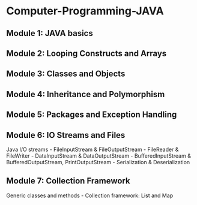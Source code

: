 # Computer-Programming-JAVA

## Module 1: JAVA basics



## Module 2: Looping Constructs and Arrays

## Module 3: Classes and Objects

## Module 4: Inheritance and Polymorphism 

## Module 5: Packages and Exception Handling

## Module 6: IO Streams and Files
Java I/O streams - FileInputStream & FileOutputStream - FileReader & FileWriter - DataInputStream & DataOutputStream - BufferedInputStream & BufferedOutputStream, PrintOutputStream - Serialization & Deserialization 

## Module 7: Collection Framework
Generic classes and methods - Collection framework: List and Map
